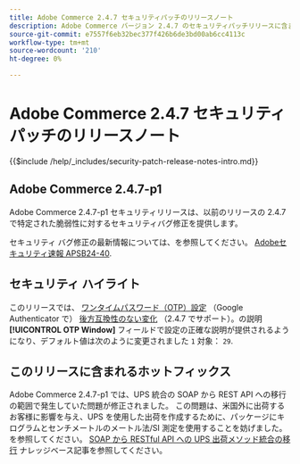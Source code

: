 ```yaml
---
title: Adobe Commerce 2.4.7 セキュリティパッチのリリースノート
description: Adobe Commerce バージョン 2.4.7 のセキュリティパッチリリースに含まれている、セキュリティバグ修正、セキュリティ機能強化、その他のセキュリティ関連アップデートについて説明します。
source-git-commit: e7557f6eb32bec377f426b6de3bd00ab6cc4113c
workflow-type: tm+mt
source-wordcount: '210'
ht-degree: 0%

---
```



# Adobe Commerce 2.4.7 セキュリティパッチのリリースノート

{{$include /help/_includes/security-patch-release-notes-intro.md}}

## Adobe Commerce 2.4.7-p1

Adobe Commerce 2.4.7-p1 セキュリティリリースは、以前のリリースの 2.4.7 で特定された脆弱性に対するセキュリティバグ修正を提供します。

セキュリティ バグ修正の最新情報については、を参照してください。 [Adobeセキュリティ速報 APSB24-40](https://helpx.adobe.com/security/products/magento/apsb24-40.html).

## セキュリティ ハイライト

このリリースでは、 [ワンタイムパスワード（OTP）設定](https://experienceleague.adobe.com/en/docs/commerce-admin/systems/security/2fa/security-two-factor-authentication#google) （Google Authenticator で） [後方互換性のない変化](https://developer.adobe.com/commerce/php/development/backward-incompatible-changes/highlights/#new-system-configuration-validation-for-two-factor-authentication-otp_window-value) （2.4.7 でサポート）。の説明 **[!UICONTROL OTP Window]** フィールドで設定の正確な説明が提供されるようになり、デフォルト値は次のように変更されました `1` 対象： `29`.

## このリリースに含まれるホットフィックス

Adobe Commerce 2.4.7-p1 では、UPS 統合の SOAP から REST API への移行の範囲で発生していた問題が修正されました。 この問題は、米国外に出荷するお客様に影響を与え、UPS を使用した出荷を作成するために、パッケージにキログラムとセンチメートルのメートル法/SI 測定を使用することを妨げました。 を参照してください。 [SOAP から RESTful API への UPS 出荷メソッド統合の移行](https://experienceleague.adobe.com/en/docs/commerce-knowledge-base/kb/troubleshooting/known-issues-patches-attached/ups-shipping-method-integration-migration-from-soap-to-restful-api) ナレッジベース記事を参照してください。
